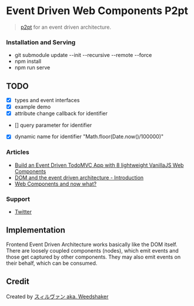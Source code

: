 # Event Driven Web Components P2pt

> [p2pt](https://github.com/subins2000/p2pt) for an event driven architecture.


### Installation and Serving

- git submodule update --init --recursive --remote --force
- npm install
- npm run serve


## TODO
- [x] types and event interfaces
- [x] example demo
- [x] attribute change callback for identifier
- [] query parameter for identifier
- [x] dynamic name for identifier "Math.floor(Date.now()/100000)"



### Articles

- [Build an Event Driven TodoMVC App with 8 lightweight VanillaJS Web Components](https://dev.to/weedshaker/build-an-event-driven-todomvc-app-with-8-lightweight-vanillajs-web-components-5b65)
- [DOM and the event driven architecture - Introduction](https://dev.to/weedshaker/dom-and-the-event-driven-architecture-1519)
- [Web Components and now what?](https://dev.to/weedshaker/web-components-and-now-what-k97)


### Support

- [Twitter](https://twitter.com/weedshaker)


## Implementation

Frontend Event Driven Architecture works basically like the DOM itself. There are loosely coupled components (nodes), which emit events and those get captured by other components. They may also emit events on their behalf, which can be consumed.


## Credit

Created by [スィルヴァン aka. Weedshaker](https://github.com/Weedshaker)
